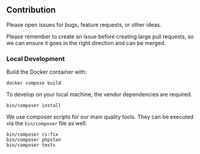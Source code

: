 ## Contribution

Please open issues for bugs, feature requests, or other ideas.

Please remember to create an issue before creating large pull requests, so we can ensure it goes in the right direction and can be merged.

### Local Development

Build the Docker container with:

```shell
docker compose build
```

To develop on your local machine, the vendor dependencies are required.

```shell
bin/composer install
```

We use composer scripts for our main quality tools. They can be executed via the `bin/composer` file as well.

```shell
bin/composer cs:fix
bin/composer phpstan
bin/composer tests
```
